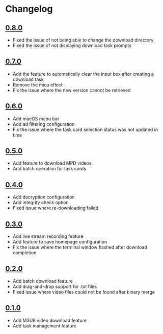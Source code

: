 # Changelog

## [0.8.0](https://github.com/zhiyiYo/Fluent-M3U8/releases/tag/v0.8.0) <Badge type="tip" text="Latest" />
* Fixed the issue of not being able to change the download directory
* Fixed the issue of not displaying download task prompts

## [0.7.0](https://github.com/zhiyiYo/Fluent-M3U8/releases/tag/v0.7.0)
* Add the feature to automatically clear the input box after creating a download task
* Remove the mica effect
* Fix the issue where the new version cannot be retrieved

## [0.6.0](https://github.com/zhiyiYo/Fluent-M3U8/releases/tag/v0.6.0)
* Add macOS menu bar
* Add ad filtering configuration
* Fix the issue where the task card selection status was not updated in time

## [0.5.0](https://github.com/zhiyiYo/Fluent-M3U8/releases/tag/v0.5.0)
* Add feature to download MPD videos
* Add batch operation for task cards

## [0.4.0](https://github.com/zhiyiYo/Fluent-M3U8/releases/tag/v0.4.0)
* Add decryption configuration
* Add integrity check option
* Fixed issue where re-downloading failed

## [0.3.0](https://github.com/zhiyiYo/Fluent-M3U8/releases/tag/v0.3.0)
* Add live stream recording feature
* Add feature to save homepage configuration
* Fix the issue where the terminal window flashed after download completion

## [0.2.0](https://github.com/zhiyiYo/Fluent-M3U8/releases/tag/v0.2.0)
* Add batch download feature
* Add drag-and-drop support for .txt files
* Fixed issue where video files could not be found after binary merge

## [0.1.0](https://github.com/zhiyiYo/Fluent-M3U8/releases/tag/v0.1.0)
* Add M3U8 video download feature
* Add task management feature